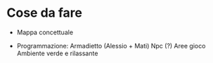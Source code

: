 # Cose da fare

- Mappa concettuale 

- Programmazione:
Armadietto (Alessio + Mati)
Npc (?)
Aree gioco
Ambiente verde e rilassante 
